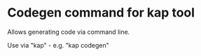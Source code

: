 # Codegen command for kap tool

Allows generating code via command line. 

Use via "kap" - e.g. "kap codegen"